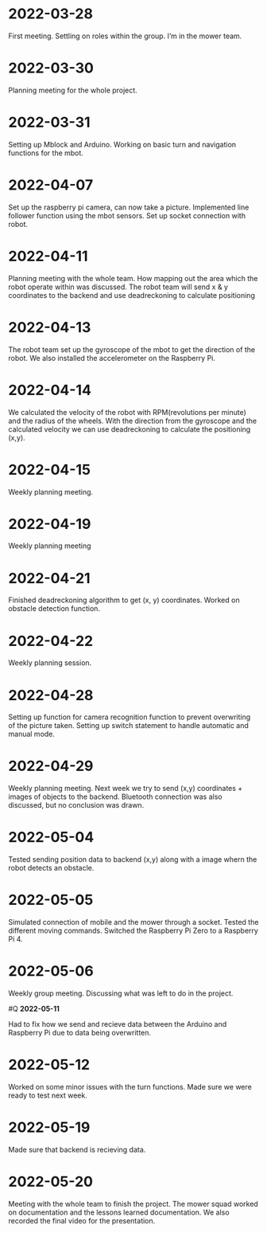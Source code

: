 # **2022-03-28**

First meeting. Settling on roles within the group.
I’m in the mower team. 

# **2022-03-30**

Planning meeting for the whole project.

# **2022-03-31**

Setting up Mblock and Arduino. Working on basic turn and navigation functions for the mbot.

# **2022-04-07**

Set up the raspberry pi camera, can now take a picture.
Implemented line follower function using the mbot sensors.
Set up socket connection with robot. 

# **2022-04-11**

Planning meeting with the whole team. How mapping out the area which the robot operate within was discussed. The robot team will send x & y coordinates to the backend and use deadreckoning to calculate positioning

# **2022-04-13**

The robot team set up the gyroscope of the mbot to get the direction of the robot. We also installed the accelerometer on the Raspberry Pi. 

# **2022-04-14** 

We calculated the velocity of the robot with RPM(revolutions per minute) and the radius of the wheels.
With the direction from the gyroscope and the calculated velocity we can use deadreckoning to calculate the positioning (x,y).

# **2022-04-15** 

Weekly planning meeting.

# **2022-04-19** 

Weekly planning meeting	

# **2022-04-21** 

Finished deadreckoning algorithm to get (x, y) coordinates. 
Worked on obstacle detection function.

# **2022-04-22**

Weekly planning session.

# **2022-04-28**

Setting up function for camera recognition function to prevent overwriting of the picture taken. 
Setting up switch statement to handle automatic and manual mode.

# **2022-04-29** 

Weekly planning meeting. Next week we try to send (x,y) coordinates + images of objects to the backend. Bluetooth connection was also discussed, but no conclusion was drawn.

# **2022-05-04**

Tested sending position data to backend (x,y) along with a image whern the robot detects an obstacle.

# **2022-05-05**

Simulated connection of mobile and the mower through a socket. Tested the different moving commands.
Switched the Raspberry Pi Zero to a Raspberry Pi 4.

# **2022-05-06**

Weekly group meeting. Discussing what was left to do in the project. 

#Q **2022-05-11**

Had to fix how we send and recieve data between the Arduino and Raspberry Pi due to data being overwritten. 

# **2022-05-12**

Worked on some minor issues with the turn functions. Made sure we were ready to test next week. 

# **2022-05-19**

Made sure that backend is recieving data.

# **2022-05-20**

Meeting with the whole team to finish the project. The mower squad worked on documentation and the lessons learned documentation. We also recorded the final video for the presentation. 

